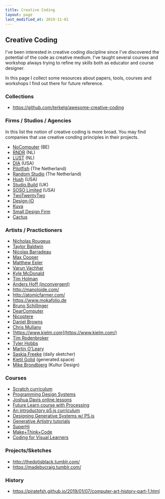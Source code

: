 ```yaml
---
title: Creative Coding
layout: page
last_modified_at: 2019-11-01
---
```


## Creative Coding

I've been interested in creative coding discipline since I've discovered the potential of the code as creative medium. I've taught several courses and workshop always trying to refine my skills both as educator and course designer.

In this page I collect some resources about papers, tools, courses and workshops I find out there for future reference.

### Collections

- https://github.com/terkelg/awesome-creative-coding

### Firms / Studios / Agencies

In this list the notion of creative coding is more broad. You may find companies that use creative conding principles in their projects.

- [NoComputer](http://nocomputer.be/) (BE)
- [RNDR](https://rndr.studio/) (NL)
- [LUST](https://lust.nl) (NL)
- [DIA](http://dia.tv/) (USA)
- [Pilotfish](http://www.pilotfish.eu/) (The Netherland)
- [Random Studio](http://random.studio/) (The Netherland)
- [Hush](https://heyhush.com/) (USA)
- [Studio.Build](https://studio.build/) (UK)
- [SOSO Limited](https://www.sosolimited.com/) (USA)
- [TwoTwentyTwo](http://twotwentytwo.se/)
- [Design-IO](http://design-io.com/)
- [Kuva](https://www.kuva.io)
- [Small Design Firm](http://smalldesignfirm.com/)
- [Cactus](https://www.cactus.is/)

### Artists / Practictioners

- [Nicholas Rougeux](https://www.c82.net/)
- [Taylor Baldwin](https://tbaldw.in/)
- [Nicolas Barradeau](http://www.barradeau.com/)
- [Max Cooper](https://maxcooper.net/)
- [Matthew Epler](http://mepler.com/)
- [Varun Vachhar](http://varun.ca/)
- [Kyle McDonald](http://kylemcdonald.net/)
- [Tim Holman](http://tholman.com/)
- [Anders Hoff (inconvergent)](https://inconvergent.net/)
- http://manoloide.com/
- http://atomicfarmer.com/
- https://www.mokafolio.de
- [Bruno Schillinger](https://www.brunoschillinger.com/) 
- [DearComputer](https://dearcomputer.nl/)
- [Nicoptere](http://www.barradeau.com/)
- [Daniel Browns](http://danielbrowns.com/)
- [Chris Mullany](http://chrismullany.com)
- [https://www.kielm.com](https://www.kielm.com/)
- [Tim Rodenbroker](https://timrodenbroeker.de)
- [Tyler Hobbs](https://tylerxhobbs.com/)
- [Martin O'Leary](http://mewo2.com/)
- [Saskia Freeke](http://www.sasj.nl/) (daily sketcher)
- [Kjetil Golid](https://generated.space/) (generated.space)
- [Mike Brondbjerg](http://www.kultur.design/) (Kultur Design)

### Courses

- [Scratch curriculum](http://scratched.gse.harvard.edu/guide/)
- [Programming Design Systems](http://printingcode.runemadsen.com/)
- [Joshua Davis online lessons](https://gumroad.com/joshuadavis)
- [Future Learn course with Processing](https://www.futurelearn.com/courses/creative-coding)
- [An introductory p5.js curriculum](https://github.com/nikfm/p5jsCurriculum)
- [Designing Generative Systems w/ P5.js](https://www.youtube.com/watch?v=rTqvf0BkTNE&list=PLyRZnpOSgMj3K8AV2I6UldnvTj6d_Zrf0)
- [Generative Artistry tutorials](https://generativeartistry.com/)
- [SuperHi](https://www.superhi.com)
- [Make+Think+Code](https://mtc.pnca.edu/)
- [Coding for Visual Learners](http://www.codingforvisuallearners.com/)

### Projects/Sketches

- http://thedotisblack.tumblr.com/
- https://madebycraig.tumblr.com/

### History

- https://piratefsh.github.io/2019/01/07/computer-art-history-part-1.html
